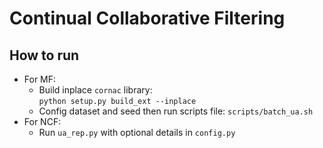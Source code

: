 # Continual Collaborative Filtering

## How to run
* For MF:
  * Build inplace `cornac` library:  
    `python setup.py build_ext --inplace`
  * Config dataset and seed then run scripts file: `scripts/batch_ua.sh`
* For NCF:
  * Run `ua_rep.py` with optional details in `config.py`
